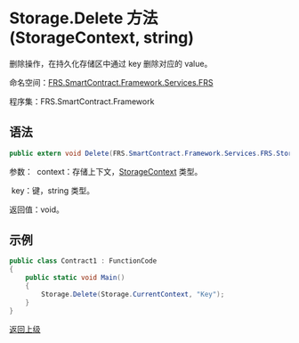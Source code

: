 # Storage.Delete 方法 (StorageContext, string)

删除操作，在持久化存储区中通过 key 删除对应的 value。

命名空间：[FRS.SmartContract.Framework.Services.FRS](../../FRS.md)

程序集：FRS.SmartContract.Framework

## 语法

```c#
public extern void Delete(FRS.SmartContract.Framework.Services.FRS.StorageContext context, byte[] key)
```

参数：
​	context：存储上下文，[StorageContext](../StorageContex.md) 类型。

​	key：键，string 类型。

返回值：void。

## 示例

```c#
public class Contract1 : FunctionCode
{
    public static void Main()
    {
        Storage.Delete(Storage.CurrentContext, "Key");
    }
}
```



[返回上级](../Storage.md)